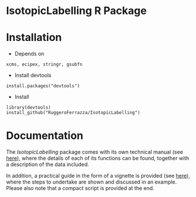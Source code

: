 IsotopicLabelling R Package
======

# Installation

* Depends on
```
xcms, ecipex, stringr, gsubfn
```

* Install devtools
```
install.packages("devtools")
```

* Install 
```
library(devtools)
install_github("RuggeroFerrazza/IsotopicLabelling") 
```

# Documentation

The *IsotopicLabelling* package comes with its own technical manual (see [here](documentation/manual.pdf)), where the details of each of its functions can be found, together with a description of the data included. 

In addition, a practical guide in the form of a vignette is provided (see [here](documentation/vignette.pdf)), where the steps to undertake are shown and discussed in an example. Please also note that a compact script is provided at the end.
